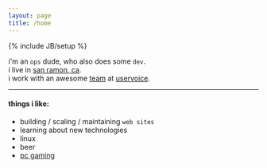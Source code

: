 ```yaml
---
layout: page
title: /home
---
```

{% include JB/setup %}

i'm an `ops` dude, who also does some `dev`.  
i live in [san ramon, ca](http://g.co/maps/texm3).  
i work with an awesome [team](http://uservoice.com/about/team) at [uservoice](http://uservoice.com).

------------------------
#### things i like: ####
* building / scaling / maintaining `web sites`
* learning about new technologies
* linux
* beer
* [pc gaming](gaming/)
